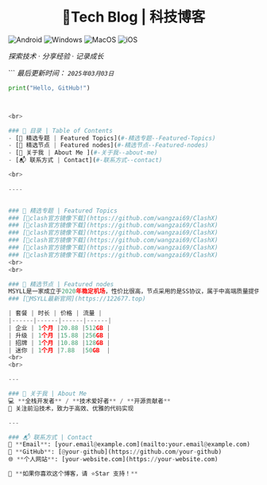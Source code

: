 <h1 align="center">📘Tech Blog  | 科技博客</h1>

![Android](https://img.shields.io/badge/安卓-Android-brightgreen)
![Windows](https://img.shields.io/badge/微软-Windows-blue)
![MacOS](https://img.shields.io/badge/OS-MacOS-lightgrey)
![iOS](https://img.shields.io/badge/苹果-iOS-red)

*探索技术 · 分享经验 · 记录成长*

``` *最后更新时间： `2025年03月03日`*

```python
print("Hello, GitHub!")



<br>

### 📂 目录 | Table of Contents  
- [🚀 精选专题 | Featured Topics](#-精选专题--Featured-Topics)  
- [📖 精选节点 | Featured nodes](#-精选节点--Featured-nodes)  
- [📌 关于我 | About Me ](#-关于我--about-me)  
- [📬 联系方式 | Contact](#-联系方式--contact)  

<br>
  
----


### 📖 精选专题 | Featured Topics  
### [🚀clash官方镜像下载](https://github.com/wangzai69/ClashX)
### [🚀clash官方镜像下载](https://github.com/wangzai69/ClashX)
### [🚀clash官方镜像下载](https://github.com/wangzai69/ClashX)
### [🚀clash官方镜像下载](https://github.com/wangzai69/ClashX)
### [🚀clash官方镜像下载](https://github.com/wangzai69/ClashX)
### [🚀clash官方镜像下载](https://github.com/wangzai69/ClashX)
<br>
<br>

### 📖 精选节点 | Featured nodes
MSYLL是一家成立于2020年稳定机场，性价比很高，节点采用的是SS协议，属于中高端质量提供稳定的网络加速服务.所有套餐均不设限速，也不限制设备数量，并稳定解锁ChatGPT、Netflix、Disney+、动画疯等等媒体。
### [🚀MSYLL最新官网](https://122677.top)

| 套餐 | 时长 | 价格 | 流量 |
|------|------|------|------|
| 企业 | 1个月 |20.88 |512GB |
| 升级 | 1个月 |15.88 |256GB |
| 招牌 | 1个月 |10.88 |128GB |
| 迷你 | 1个月 |7.88  |50GB  |
<br>
<br>

---

### 📌 关于我 | About Me  
💻 **全栈开发者** / **技术爱好者** / **开源贡献者**  
🚀 关注前沿技术，致力于高效、优雅的代码实现  

---

### 📬 联系方式 | Contact  
📧 **Email**: [your.email@example.com](mailto:your.email@example.com)  
🐙 **GitHub**: [@your-github](https://github.com/your-github)  
🌐 **个人网站**: [your-website.com](https://your-website.com)  

📢 **如果你喜欢这个博客，请 ⭐Star 支持！**  

